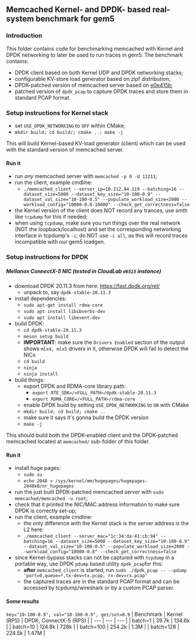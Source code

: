 ## Memcached Kernel- and DPDK- based real-system benchmark for gem5

### Introduction

This folder contains code for benchmarking memcached with Kernel and DPDK networking to later be used to run traces in gem5. The benchmark contains:
- DPDK client based on both Kernel UDP and DPDK networking stacks;
- configurable KV-store load generator based on zipf distribution;
- DPDK-patched version of memcached server based on [e0e415b](https://github.com/memcached/memcached/commit/e0e415b7b2b43a6ddd01a9c3ad45fb46358d526b);
- patched version of `dpdk_pcap` to capture DPDK traces and store them in standard PCAP format.

### Setup instructions for Kernel stack

* set `USE_DPDK_NETWORKING` to `OFF` within CMake;
* `mkdir build; cd build/; cmake ..; make -j`

This will build Kernel-based KV-load generator (client) which can be used with the standard version of memcached server.

#### Run it
* run *any* memcached server with `memcached -p 0 -U 11211`;
* run the client, example cmdline:
    * `./memcached_client --server_ip=10.212.84.119 --batching=16 --dataset_size=5000 --dataset_key_size="10-100-0.9" --dataset_val_size="10-100-0.5" --populate_workload_size=2000 --workload_config="10000-0.8-10000" --check_get_correctness=false`
* the Kernel version of the client does NOT record any trances, use smth like `tcpdump` for this if needed;
* when using `tcpdump`, make sure you run things over the real network (NOT the loopback/localhost) and set the corresponding networking interface in tcpdump's `-i`; do NOT use `-i all`, as this will record traces incompatible with our gem5 loadgen. 


### Setup instructions for DPDK
##### Mellanox ConnectX-5 NIC (tested in CloudLab `d6515` instance)
* download DPDK 20.11.3 from here: https://fast.dpdk.org/rel/
    * unpack to, say `dpdk-stable-20.11.3`
* install dependencies:
    * `sudo apt-get install rdma-core`
    * `sudo apt install libibverbs-dev`
    * `sudo apt install libevent-dev`
* build DPDK:
    * `cd dpdk-stable-20.11.3`
    * `meson setup build`
    * **IMPORTANT**: make sure the `Drivers Enabled` section of the output shows `mlx4, mlx5` drivers in it, otherwise DPDK will fail to detect the NICs
    * `cd build`
    * `ninja`
    * `ninja install`
* build things:
    * export DPDK and RDMA-core library path:
        * `export RTE_SDK=/<FULL_PATH>/dpdk-stable-20.11.3`
        * `export RDMA_CORE=/<FULL_PATH>/rdma-core`
    * enable DPDK build by setting `USE_DPDK_NETWORKING` to `ON` with CMake
    * `mkdir build; cd build; cmake ..`
    * make sure it says it's gonna build the DPDK version
    * `make -j`

This should build both the DPDK-enabled client and the DPDK-patched memcached located at `memcached/` sub-folder of this folder.

#### Run it
* install huge pages:
    * `sudo su`
    * `echo 2048 > /sys/kernel/mm/hugepages/hugepages-2048kB/nr_hugepages`
* run the just built DPDK-patched memcached server with `sudo memcached/memcached -u root`;
* check that it printed the NIC/MAC address information to make sure DPDK is correctly set-up;
* run the client, example cmdline:
    * the only difference with the Kernel stack is the server address is the L2 here:
    * `./memcached_client --server_mac="1c:34:da:41:cb:94" --batching=16 --dataset_size=5000 --dataset_key_size="10-100-0.9" --dataset_val_size="10-100-0.5" --populate_workload_size=2000 --workload_config="10000-0.8" --check_get_correctness=false`
* since Kernel-bypass stacks can not be captured with `tcpdump` in a portable way, use DPDK `pdump` based utility `dpdk_pcap`for this:
    * **after** `memcached_client` is started, run `sudo ./dpdk_pcap -- --pdump 'port=0,queue=*,tx-dev=tx.pcap, rx-dev=rx.pcap'`
    * the captured traces are in the standard PCAP format and can be accessed by tcpdump/wireshark or by a custom PCAP parser.


#### Some results
`key="10-100-0.9", val="10-100-0.9", get/set=0.9`
| Benchmark | Kernel (RPS) | DPDK, ConnectX-5 (RPS) |
| --- | --- | --- |
| batch=1 | 39.7k | 134.6k |
| batch=10 | 124.8k  | 728k |
| batch=100 | 254.2k  | 1.3M |
| batch=128 | 224.5k  | 1.47M |
